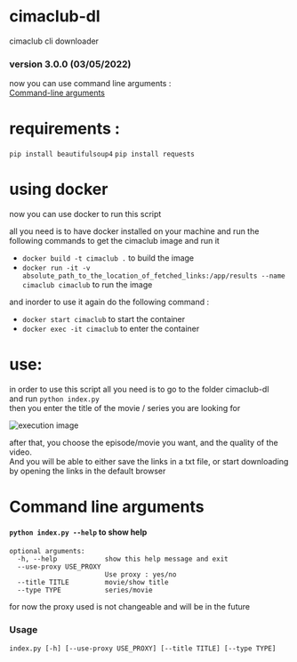 # cimaclub-dl
cimaclub cli downloader

### version 3.0.0 (03/05/2022)
now you can use command line arguments :\
    [Command-line arguments](#command-line-arguments)
# requirements :  
``pip install beautifulsoup4``
``pip install requests``
# using docker
now you can use docker to run this script

all you need is to have docker installed on your machine and run the following commands to get the cimaclub image and run it

* ``docker build -t cimaclub .`` to build the image
* ``docker run -it -v absolute_path_to_the_location_of_fetched_links:/app/results --name cimaclub cimaclub`` to run the image

and inorder to use it again do the following command :
* ``docker start cimaclub`` to start the container
* ``docker exec -it cimaclub`` to enter the container
# use:  
in order to use this script all you need is to go to the folder cimaclub-dl  
and run ``python index.py``  
then you enter the title of the movie / series you are looking for  
  
![execution image](https://user-images.githubusercontent.com/74828398/141826898-4daabf29-cc3b-4879-b8b6-d5c083610ed8.png)  
  
after that, you choose the episode/movie you want, and the quality of the video.  
And you will be able to either save the links in a txt file, or start downloading by opening the links in the default browser

# Command line arguments
#### ``python index.py --help``  to show help
#### 
```
optional arguments:
  -h, --help            show this help message and exit
  --use-proxy USE_PROXY
                        Use proxy : yes/no
  --title TITLE         movie/show title
  --type TYPE           series/movie
```
for now the proxy used is not changeable and will be in the future
### Usage
``index.py [-h] [--use-proxy USE_PROXY] [--title TITLE] [--type TYPE]``